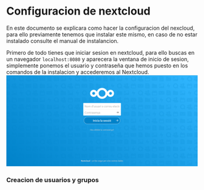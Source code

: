 # Configuracion de nextcloud


  En este documento se explicara como hacer la configuracion del nexcloud, para ello previamente tenemos que instalar este mismo, en caso de no estar instalado consulte el manual de instalancion.

  Primero de todo tienes que iniciar sesion en nextcloud, para ello buscas en un navegador `localhost:8080` y aparecera la ventana de inicio de sesion, simplemente ponemos el usuario y contraseña que hemos puesto en los comandos de la instalacion y accederemos al Nextcloud.
  ![](img/c1.png)


### Creacion de usuarios y grupos
 
